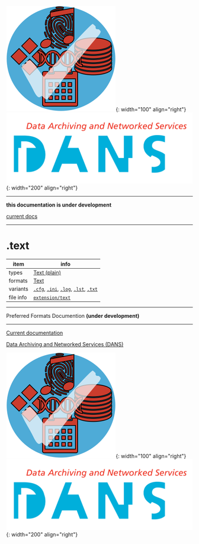 ![img](../images/formats.png){: width="100" align="right"}
![img](../images/DANS.png){: width="200" align="right"}

---

**this documentation is under development**

[current docs]({{preferredFormats}})

---



# .text

item | info
--- | ---
types | [Text (plain)](../dataTypes/textPlain.md)
formats | [Text](../fileFormats/text.md)
variants | [`.cfg`](../extensions/cfg.md), [`.ini`](../extensions/ini.md), [`.log`](../extensions/log.md), [`.lst`](../extensions/lst.md), [`.txt`](../extensions/txt.md)
file info | [`extension/text`]({{fileinfo}}/text)




---

Preferred Formats Documention **(under development)**

---

[Current documentation]({{preferredFormats}})

[Data Archiving and Networked Services (DANS)]({{dans}})

![img](../images/formats.png){: width="100" align="right"}
![img](../images/DANS.png){: width="200" align="right"}
